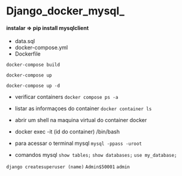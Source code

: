 # Django_docker_mysql_


#### instalar => pip install mysqlclient

<!-- criar arquivos -->
- data.sql
- docker-compose.yml
- Dockerfile

`docker-compose build`

`docker-compose up`

`docker-compose up -d`
- verificar containers
`docker compose ps -a`

- listar as informaçoes do container
`docker container ls`

- abrir um shell na maquina virtual do container docker
* docker exec -it (id do container) /bin/bash

- para acessar o terminal mysql
`mysql -ppass -uroot`

- comandos mysql
`show tables;`
`show databases;`
`use my_database;`


`django createsuperuser (name)`
`Admin$50001`
`admin`
